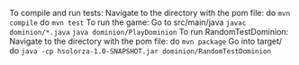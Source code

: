 To compile and run tests:
	Navigate to the directory with the pom file:
	do `mvn compile`
	do `mvn test`
To run the game:
	Go to src/main/java
	`javac dominion/*.java`
	`java dominion/PlayDominion`
To run RandomTestDominion:
	Navigate to the directory with the pom file:
	do `mvn package`
	Go into target/
	do `java -cp hsolorza-1.0-SNAPSHOT.jar dominion/RandomTestDominion`
